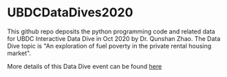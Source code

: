 # UBDCDataDives2020

This github repo deposits the python programming code and related data for UBDC Interactive Data Dive in Oct 2020 by Dr. Qunshan Zhao. The Data Dive topic is "An exploration of fuel poverty in the private rental housing market".

More details of this Data Dive event can be found [here](https://www.ubdc.ac.uk/education-and-events/events-and-courses/upcoming-events/an-exploration-of-fuel-poverty-in-the-private-rental-housing-market/)